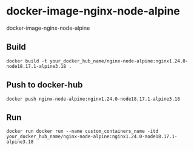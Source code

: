 # docker-image-nginx-node-alpine
docker-image-nginx-node-alpine

## Build
 
```
docker build -t your_docker_hub_name/nginx-node-alpine:nginx1.24.0-node18.17.1-alpine3.18 .
```

## Push to docker-hub

```
docker push nginx-node-alpine:nginx1.24.0-node18.17.1-alpine3.18
```
## Run

```
docker run docker run --name custom_containers_name -itd your_docker_hub_name/nginx-node-alpine:nginx1.24.0-node18.17.1-alpine3.18
```